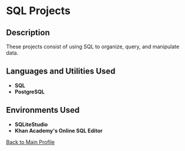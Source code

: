 <h1>SQL Projects</h1>

 <!-- ### [YouTube Demonstration](https://youtu.be/7eJexJVCqJo) -->

<h2>Description</h2>
These projects consist of using SQL to organize, query, and manipulate data. 
<br />


<h2>Languages and Utilities Used</h2>

- <b>SQL</b> 
- <b>PostgreSQL</b>

<h2>Environments Used</h2>

- <b>SQLiteStudio</b>
- <b>Khan Academy's Online SQL Editor</b>

[Back to Main Profile](https://github.com/yeahglo)

<!-- <h2>Program walk-through:</h2>

<p align="center">
Action: <br/>
<img src=" img URL " height="80%" width="80%" alt=" alt tag"/>
<br />
</p>


 ```diff
- text in red
+ text in green
! text in orange
# text in gray
@@ text in purple (and bold)@@
```
--!>

